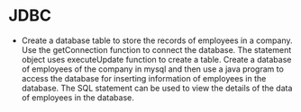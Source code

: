 # JDBC

- Create a database table to store the records of employees in a company. Use the getConnection function to connect the database. The statement object uses executeUpdate function to create a table. Create a database of employees of the company in mysql and then use a java program to access the database for inserting information of employees in the database. The SQL statement can be used to view the details of the data of employees in the database.
